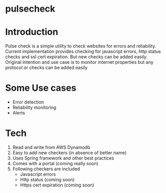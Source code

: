 # pulsecheck

# Introduction

Pulse check is a simple utility to check websites for errors and reliability. Current implementation provides checking for 
javascript errors, http status checks and ssl cert expiration. But new checks can be added easily. Original intention and
use case is to monitor internet properties but any protocol or checks can be added easily

# Some Use cases

* Error detection
* Reliability monitoring
* Alerts

# Tech

1. Read and write from AWS Dynamodb
2. Easy to add new checkers (in absence of better name)
3. Uses Spring framework and other best practices
4. Comes with a portal (coming really soon)
5. Following checkers are included
    * Javascript errors
    * Http status (coming soon)
    * Https cert expiration (coming soon)
   